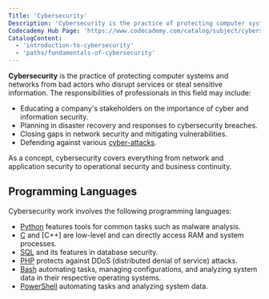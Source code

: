```yaml
---
Title: 'Cybersecurity'
Description: 'Cybersecurity is the practice of protecting computer systems and networks from bad actors who disrupt services or steal sensitive information.'
Codecademy Hub Page: 'https://www.codecademy.com/catalog/subject/cybersecurity'
CatalogContent:
  - 'introduction-to-cybersecurity'
  - 'paths/fundamentals-of-cybersecurity'
---
```


<link rel="canonical" href="https://www.codecademy.com/resources/blog/what-is-cybersecurity/" />

**Cybersecurity** is the practice of protecting computer systems and networks from bad actors who disrupt services or steal sensitive information. The responsibilities of professionals in this field may include:

- Educating a company's stakeholders on the importance of cyber and information security.
- Planning in disaster recovery and responses to cybersecurity breaches.
- Closing gaps in network security and mitigating vulnerabilities.
- Defending against various [cyber-attacks](https://www.codecademy.com/resources/docs/cybersecurity/cyber-attack).

As a concept, cybersecurity covers everything from network and application security to operational security and business continuity.

## Programming Languages

Cybersecurity work involves the following programming languages:

- [Python](https://www.codecademy.com/resources/docs/python) features tools for common tasks such as malware analysis.
- [C](https://www.codecademy.com/resources/docs/c) and [C++] are low-level and can directly access RAM and system processes.
- [SQL](https://www.codecademy.com/resources/docs/sql) and its features in database security.
- [PHP](https://www.codecademy.com/resources/docs/php) protects against DDoS (distributed denial of service) attacks.
- [Bash](https://www.codecademy.com/resources/docs/command-line/bash) automating tasks, managing configurations, and analyzing system data in their respective operating systems.
- [PowerShell](https://www.codecademy.com/resources/docs/powershell) automating tasks and analyzing system data.
